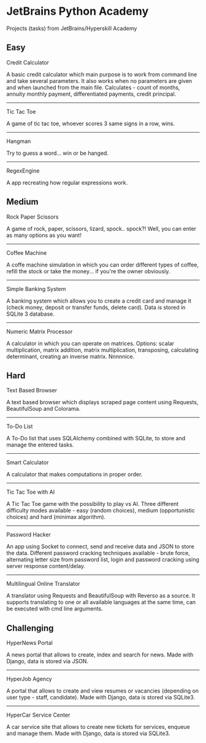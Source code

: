 # JetBrains Python Academy
Projects (tasks) from JetBrains/Hyperskill Academy

## Easy

Credit Calculator

A basic credit calculator which main purpose is to work from command line and take several parameters.
It also works when no parameters are given and when launched from the main file.
Calculates - count of months, annuity monthly payment, differentiated payments, credit principal.

---

Tic Tac Toe

A game of tic tac toe, whoever scores 3 same signs in a row, wins.

---

Hangman

Try to guess a word... win or be hanged.

---

RegexEngine

A app recreating how regular expressions work.

## Medium

Rock Paper Scissors

A game of rock, paper, scissors, lizard, spock.. 
 spock?! Well, you can enter as many options as you want! 

---

Coffee Machine

A coffe machine simulation in which you can order different types of coffee, 
refill the stock or take the money... if you're the owner obviously.
 
---

Simple Banking System

A banking system which allows you to create a credit card and manage it (check money, deposit or transfer funds, delete card). 
Data is stored in SQLite 3 database.
 
---

Numeric Matrix Processor

A calculator in which you can operate on matrices. 
Options: scalar multiplication, matrix addition, matrix multiplication, transposing, calculating determinant, creating an inverse matrix. 
Nnnnnice.

## Hard

Text Based Browser

A text based browser which displays scraped page content using Requests, BeautifulSoup and Colorama.
 
---

To-Do List

A To-Do list that uses SQLAlchemy combined with SQLite, to store and manage the entered tasks.

---

Smart Calculator

A calculator that makes computations in proper order. 

---

Tic Tac Toe with AI

A Tic Tac Toe game with the possibility to play vs AI. 
Three different difficulty modes available - easy (random choices), medium (opportunistic choices) and hard (minimax algorithm). 

---

Password Hacker

An app using Socket to connect, send and receive data and JSON to store the data. Different password cracking techniques available - brute force, alternating letter size from password list, login and password cracking using server response content/delay.  

---

Multilingual Online Translator

A translator using Requests and BeautifulSoup with Reverso as a source. It supports translating to one or all available languages at the same time, can be executed with cmd line arguments.

## Challenging

HyperNews Portal

A news portal that allows to create, index and search for news. Made with Django, data is stored via JSON.

---

HyperJob Agency

A portal that allows to create and view resumes or vacancies (depending on user type - staff, candidate). Made with Django, data is stored via SQLite3.

---

HyperCar Service Center

A car service site that allows to create new tickets for services, enqueue and manage them. Made with Django, data is stored via SQLite3.
